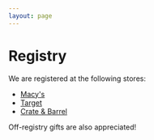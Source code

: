 ```yaml
---
layout: page
---
```


# Registry

We are registered at the following stores:

* [Macy's](http://www1.macys.com/registry/wedding/guest/?registryId=6556350&cm_sp=EXPERIMENT-_-Registry_16B_GVR1-_-Ctrl)
* [Target](https://www-secure.target.com/gift-registry/giftgiver?registryId=1wOGELdfF7dMrFqVpIY7Ng&registryType=WEDDING)
* [Crate & Barrel](http://www.crateandbarrel.com/gift-registry/maggie-johnson-and-oliver-sherouse/r5494641)

Off-registry gifts are also appreciated!
